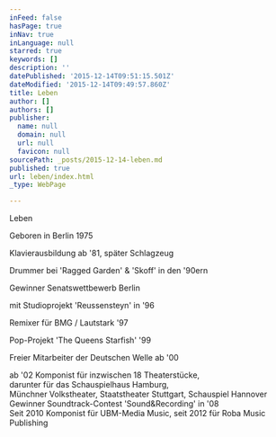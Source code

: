 ```yaml
---
inFeed: false
hasPage: true
inNav: true
inLanguage: null
starred: true
keywords: []
description: ''
datePublished: '2015-12-14T09:51:15.501Z'
dateModified: '2015-12-14T09:49:57.860Z'
title: Leben
author: []
authors: []
publisher:
  name: null
  domain: null
  url: null
  favicon: null
sourcePath: _posts/2015-12-14-leben.md
published: true
url: leben/index.html
_type: WebPage

---
```

Leben

Geboren in Berlin 1975

Klavierausbildung ab '81, später Schlagzeug 

Drummer bei 'Ragged Garden' & 'Skoff' in den '90ern

Gewinner Senatswettbewerb Berlin 

mit Studioprojekt 'Reussensteyn' in '96

Remixer für BMG / Lautstark '97 

Pop-Projekt 'The Queens Starfish' '99 

Freier Mitarbeiter der Deutschen Welle ab '00

ab '02 Komponist für inzwischen 18 Theaterstücke,   
darunter für das Schauspielhaus Hamburg,   
Münchner Volkstheater, Staatstheater Stuttgart, Schauspiel Hannover  
Gewinner Soundtrack-Contest 'Sound&Recording' in '08  
Seit 2010 Komponist für UBM-Media Music, seit 2012 für Roba Music Publishing